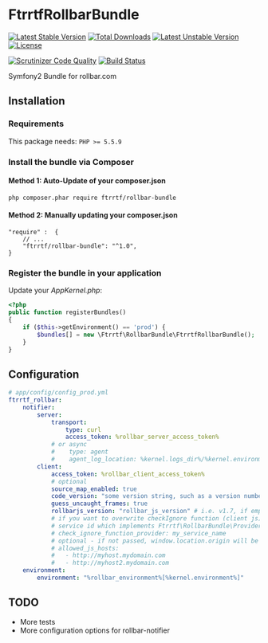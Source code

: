 FtrrtfRollbarBundle
===================

[![Latest Stable Version](https://poser.pugx.org/ftrrtf/rollbar-bundle/v/stable)](https://packagist.org/packages/ftrrtf/rollbar-bundle) [![Total Downloads](https://poser.pugx.org/ftrrtf/rollbar-bundle/downloads)](https://packagist.org/packages/ftrrtf/rollbar-bundle) [![Latest Unstable Version](https://poser.pugx.org/ftrrtf/rollbar-bundle/v/unstable)](https://packagist.org/packages/ftrrtf/rollbar-bundle) [![License](https://poser.pugx.org/ftrrtf/rollbar-bundle/license)](https://packagist.org/packages/ftrrtf/rollbar-bundle)

[![Scrutinizer Code Quality](https://scrutinizer-ci.com/g/ftrrtf/FtrrtfRollbarBundle/badges/quality-score.png?b=master)](https://scrutinizer-ci.com/g/ftrrtf/FtrrtfRollbarBundle/?branch=master)
[![Build Status](https://scrutinizer-ci.com/g/ftrrtf/FtrrtfRollbarBundle/badges/build.png?b=master)](https://scrutinizer-ci.com/g/ftrrtf/FtrrtfRollbarBundle/build-status/master)

Symfony2 Bundle for rollbar.com

## Installation

### Requirements

This package needs: `PHP >= 5.5.9`

### Install the bundle via Composer

#### Method 1: Auto-Update of your composer.json

    php composer.phar require ftrrtf/rollbar-bundle

#### Method 2: Manually updating your composer.json

    "require" :  {
        // ...
        "ftrrtf/rollbar-bundle": "^1.0",
    }

### Register the bundle in your application

Update your *AppKernel.php*:

``` php
<?php
public function registerBundles()
{
    if ($this->getEnvironment() == 'prod') {
        $bundles[] = new \Ftrrtf\RollbarBundle\FtrrtfRollbarBundle();
    }
}
```


## Configuration


```yaml
# app/config/config_prod.yml
ftrrtf_rollbar:
    notifier:
        server:
            transport:
                type: curl
                access_token: %rollbar_server_access_token%           
            # or async
            #    type: agent
            #    agent_log_location: %kernel.logs_dir%/%kernel.environment%.rollbar
        client:
            access_token: %rollbar_client_access_token%
            # optional 
            source_map_enabled: true
            code_version: "some version string, such as a version number or git sha"
            guess_uncaught_frames: true
            rollbarjs_version: "rollbar_js_version" # i.e. v1.7, if empty then the newest available version (v1.x) will be used
            # if you want to overwrite checkIgnore function (client js), you have to deliver
            # service id which implements Ftrrtf\RollbarBundle\Provider\CheckIgnoreFunctionProviderInterface
            # check_ignore_function_provider: my_service_name
            # optional - if not passed, window.location.origin will be only allowed host
            # allowed_js_hosts:
            #   - http://myhost.mydomain.com
            #   - http://myhost2.mydomain.com
    environment:
        environment: "%rollbar_environment%[%kernel.environment%]"
```

## TODO

 * More tests
 * More configuration options for rollbar-notifier
